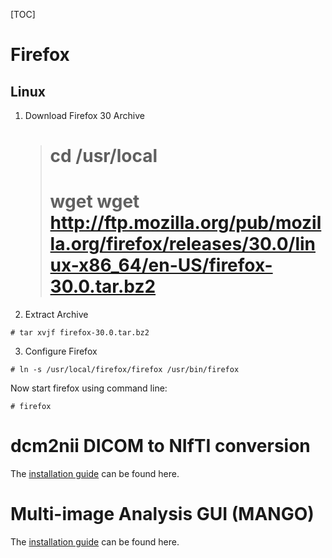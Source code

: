 [TOC]

# Firefox
## Linux 

1. Download Firefox 30 Archive

    > # cd /usr/local
    > # wget wget http://ftp.mozilla.org/pub/mozilla.org/firefox/releases/30.0/linux-x86_64/en-US/firefox-30.0.tar.bz2

2. Extract Archive

```
# tar xvjf firefox-30.0.tar.bz2
```

3. Configure Firefox

```
# ln -s /usr/local/firefox/firefox /usr/bin/firefox
```

Now start firefox using command line:

```
# firefox
```

# dcm2nii DICOM to NIfTI conversion

The [installation guide](http://www.mccauslandcenter.sc.edu/mricro/mricron/install.html) can be found here.

# Multi-image Analysis GUI (MANGO)

The [installation guide](http://ric.uthscsa.edu/mango/mango.html) can be found here.



